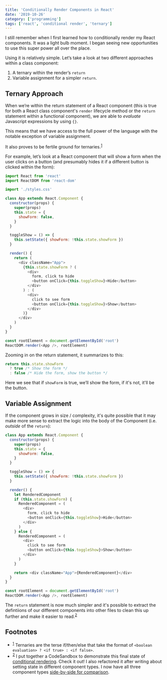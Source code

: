 ```yaml
---
title: 'Conditionally Render Components in React'
date: '2019-10-26'
category: ['programming']
tags: ['react', 'conditional render', 'ternary']
---
```


I still remember when I first learned how to conditionally render my React components. It was a light bulb moment. I began seeing new opportunities to use this super power all over the place.

Using it is relatively simple. Let’s take a look at two different approaches within a class component:

1. A ternary within the render’s `return`
2. Variable assignment for a simpler `return`.

## Ternary Approach

When we’re within the return statement of a React component (this is true for both a React class component's `render` lifecycle method or the `return` statement within a functional component), we are able to _evaluate_ Javascript expressions by using `{}`.

This means that we have access to the full power of the language with the notable exception of variable assignment.

It also proves to be fertile ground for ternaries.<sup>[1](#footnotes)</sup><a id="fn1"></a>

For example, let’s look at a React component that will show a form when the user clicks on a button (and presumably hides it if a different button is clicked within the form):

```javascript
import React from 'react'
import ReactDOM from 'react-dom'

import './styles.css'

class App extends React.Component {
  constructor(props) {
    super(props)
    this.state = {
      showForm: false,
    }
  }

  toggleShow = () => {
    this.setState({ showForm: !this.state.showForm })
  }

  render() {
    return (
      <div className="App">
        {this.state.showForm ? (
          <div>
            form, click to hide
            <button onClick={this.toggleShow}>Hide</button>
          </div>
        ) : (
          <div>
            click to see form
            <button onClick={this.toggleShow}>Show</button>
          </div>
        )}
      </div>
    )
  }
}

const rootElement = document.getElementById('root')
ReactDOM.render(<App />, rootElement)
```

Zooming in on the return statement, it summarizes to this:

```javascript
return this.state.showForm
  ? true /* Show the form */
  : false /* Hide the form, show the button */
```

Here we see that if `showForm` is true, we’ll show the form, if it's not, it'll be the button.

## Variable Assignment

If the component grows in size / complexity, it's quite possible that it may make more sense to extract the logic into the body of the Component (i.e. _outside_ of the `return`):

```javascript
class App extends React.Component {
  constructor(props) {
    super(props)
    this.state = {
      showForm: false,
    }
  }

  toggleShow = () => {
    this.setState({ showForm: !this.state.showForm })
  }

  render() {
    let RenderedComponent
    if (this.state.showForm) {
      RenderedComponent = (
        <div>
          form, click to hide
          <button onClick={this.toggleShow}>Hide</button>
        </div>
      )
    } else {
      RenderedComponent = (
        <div>
          click to see form
          <button onClick={this.toggleShow}>Show</button>
        </div>
      )
    }

    return <div className="App">{RenderedComponent}</div>
  }
}

const rootElement = document.getElementById('root')
ReactDOM.render(<App />, rootElement)
```

The `return` statement is now much simpler and it's possible to extract the defintiions of our different components into other files to clean this up further and make it easier to read.<sup>[2](#footnotes)</sup><a id="fn2"></a>

## Footnotes

- <sup>[1](#fn1)</sup> Ternaries are the terse if/then/else that take the format of `<boolean evaluation> ? <if true> : <if false>`.
- <sup>[2](#fn2)</sup> I put together a CodeSandbox to demonstrate this final state of [conditional rendering](https://codesandbox.io/s/conditional-rendering-n9thg). Check it out! I also refactored it after writing about setting state in different component types. I now have all three component types [side-by-side for comparison](https://codesandbox.io/s/conditional-rendering-three-ways-0neld).
